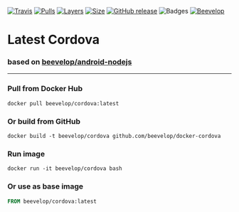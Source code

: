 [![Travis](https://shields.beevelop.com/travis/beevelop/docker-cordova.svg?style=flat-square)](https://travis-ci.org/beevelop/docker-cordova)
[![Pulls](https://shields.beevelop.com/docker/pulls/beevelop/cordova.svg?style=flat-square)](https://links.beevelop.com/d-cordova)
[![Layers](https://shields.beevelop.com/docker/image/layers/beevelop/cordova/latest.svg?style=flat-square)](https://links.beevelop.com/d-cordova)
[![Size](https://shields.beevelop.com/docker/image/size/beevelop/cordova/latest.svg?style=flat-square)](https://links.beevelop.com/d-cordova)
[![GitHub release](https://shields.beevelop.com/github/release/beevelop/docker-cordova.svg?style=flat-square)](https://github.com/beevelop/docker-cordova/releases)
![Badges](https://shields.beevelop.com/badge/badges-7-brightgreen.svg?style=flat-square)
[![Beevelop](https://links.beevelop.com/honey-badge)](https://beevelop.com)

# Latest Cordova
### based on [beevelop/android-nodejs](https://github.com/beevelop/docker-android-nodejs)
----
### Pull from Docker Hub
```
docker pull beevelop/cordova:latest
```

### Or build from GitHub
```
docker build -t beevelop/cordova github.com/beevelop/docker-cordova
```

### Run image
```
docker run -it beevelop/cordova bash
```

### Or use as base image
```Dockerfile
FROM beevelop/cordova:latest
```
